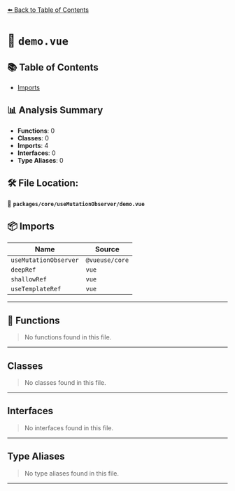 [⬅️ Back to Table of Contents](../../../index.md)

# 📄 `demo.vue`

## 📚 Table of Contents

- [Imports](#imports)

## 📊 Analysis Summary

- **Functions**: 0
- **Classes**: 0
- **Imports**: 4
- **Interfaces**: 0
- **Type Aliases**: 0

## 🛠️ File Location:
📂 **`packages/core/useMutationObserver/demo.vue`**

## 📦 Imports

| Name | Source |
|------|--------|
| `useMutationObserver` | `@vueuse/core` |
| `deepRef` | `vue` |
| `shallowRef` | `vue` |
| `useTemplateRef` | `vue` |


---

## 🔧 Functions

> No functions found in this file.


---

## Classes

> No classes found in this file.


---

## Interfaces

> No interfaces found in this file.


---

## Type Aliases

> No type aliases found in this file.


---